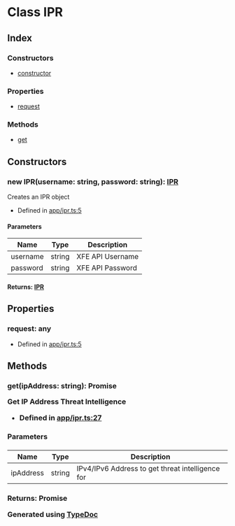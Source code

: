 # Class IPR


## Index

### Constructors
* [constructor](_app_ipr_.ipr.md#constructor)

### Properties
* [request](_app_ipr_.ipr.md#request)

### Methods
* [get](_app_ipr_.ipr.md#get)

## Constructors

### new IPR(username: string, password: string): [IPR](_app_ipr_.ipr.md)
Creates an IPR object  
* Defined in [app/ipr.ts:5](https://github.com/ibm-xforce/xfe-node/blob/master/app/ipr.ts#L5)


#### Parameters

| Name | Type | Description |
| ---- | ---- | ---- |
| username | string| XFE API Username |
| password | string| XFE API Password |

#### Returns: [IPR](_app_ipr_.ipr.md)

## Properties

### request: any

* Defined in [app/ipr.ts:5](https://github.com/ibm-xforce/xfe-node/blob/master/app/ipr.ts#L5)


## Methods

### get(ipAddress: string): Promise<Object>
Get IP Address Threat Intelligence  
* Defined in [app/ipr.ts:27](https://github.com/ibm-xforce/xfe-node/blob/master/app/ipr.ts#L27)


#### Parameters

| Name | Type | Description |
| ---- | ---- | ---- |
| ipAddress | string| IPv4/IPv6 Address to get threat intelligence for |

#### Returns: Promise<Object>




Generated using [TypeDoc](http://typedoc.io)
